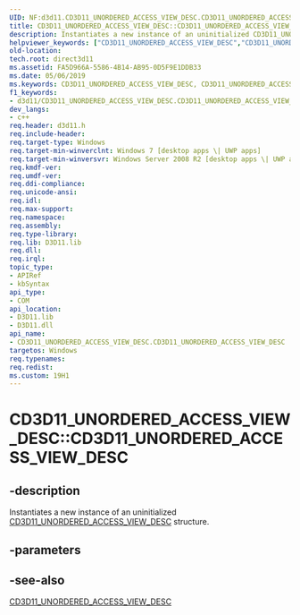 ```yaml
---
UID: NF:d3d11.CD3D11_UNORDERED_ACCESS_VIEW_DESC.CD3D11_UNORDERED_ACCESS_VIEW_DESC
title: CD3D11_UNORDERED_ACCESS_VIEW_DESC::CD3D11_UNORDERED_ACCESS_VIEW_DESC (d3d11.h)
description: Instantiates a new instance of an uninitialized CD3D11_UNORDERED_ACCESS_VIEW_DESC structure.helpviewer_keywords: ["CD3D11_UNORDERED_ACCESS_VIEW_DESC","CD3D11_UNORDERED_ACCESS_VIEW_DESC interface [Direct3D 11]","CD3D11_UNORDERED_ACCESS_VIEW_DESC method","CD3D11_UNORDERED_ACCESS_VIEW_DESC method [Direct3D 11]","CD3D11_UNORDERED_ACCESS_VIEW_DESC method [Direct3D 11]","CD3D11_UNORDERED_ACCESS_VIEW_DESC interface","CD3D11_UNORDERED_ACCESS_VIEW_DESC.CD3D11_UNORDERED_ACCESS_VIEW_DESC","CD3D11_UNORDERED_ACCESS_VIEW_DESC::CD3D11_UNORDERED_ACCESS_VIEW_DESC","CD3D11_UNORDERED_ACCESS_VIEW_DESC::CD3D11_UNORDERED_ACCESS_VIEW_DESC(const D3D11_UNORDERED_ACCESS_VIEW_DESC&)","d3d11/CD3D11_UNORDERED_ACCESS_VIEW_DESC::CD3D11_UNORDERED_ACCESS_VIEW_DESC","direct3d11.cd3d11_unordered_access_view_desc_cd3d11_unordered_access_view_desc_d3d11_unordered_access_view_desc_"]
old-location: 
tech.root: direct3d11
ms.assetid: FA5D966A-5586-4B14-AB95-0D5F9E1DDB33
ms.date: 05/06/2019
ms.keywords: CD3D11_UNORDERED_ACCESS_VIEW_DESC, CD3D11_UNORDERED_ACCESS_VIEW_DESC interface [Direct3D 11],CD3D11_UNORDERED_ACCESS_VIEW_DESC method, CD3D11_UNORDERED_ACCESS_VIEW_DESC method [Direct3D 11], CD3D11_UNORDERED_ACCESS_VIEW_DESC method [Direct3D 11],CD3D11_UNORDERED_ACCESS_VIEW_DESC interface, CD3D11_UNORDERED_ACCESS_VIEW_DESC.CD3D11_UNORDERED_ACCESS_VIEW_DESC, CD3D11_UNORDERED_ACCESS_VIEW_DESC::CD3D11_UNORDERED_ACCESS_VIEW_DESC, CD3D11_UNORDERED_ACCESS_VIEW_DESC::CD3D11_UNORDERED_ACCESS_VIEW_DESC(const D3D11_UNORDERED_ACCESS_VIEW_DESC&), d3d11/CD3D11_UNORDERED_ACCESS_VIEW_DESC::CD3D11_UNORDERED_ACCESS_VIEW_DESC, direct3d11.cd3d11_unordered_access_view_desc_cd3d11_unordered_access_view_desc_d3d11_unordered_access_view_desc_
f1_keywords:
- d3d11/CD3D11_UNORDERED_ACCESS_VIEW_DESC.CD3D11_UNORDERED_ACCESS_VIEW_DESC
dev_langs:
- c++
req.header: d3d11.h
req.include-header: 
req.target-type: Windows
req.target-min-winverclnt: Windows 7 [desktop apps \| UWP apps]
req.target-min-winversvr: Windows Server 2008 R2 [desktop apps \| UWP apps]
req.kmdf-ver: 
req.umdf-ver: 
req.ddi-compliance: 
req.unicode-ansi: 
req.idl: 
req.max-support: 
req.namespace: 
req.assembly: 
req.type-library: 
req.lib: D3D11.lib
req.dll: 
req.irql: 
topic_type:
- APIRef
- kbSyntax
api_type:
- COM
api_location:
- D3D11.lib
- D3D11.dll
api_name:
- CD3D11_UNORDERED_ACCESS_VIEW_DESC.CD3D11_UNORDERED_ACCESS_VIEW_DESC
targetos: Windows
req.typenames: 
req.redist: 
ms.custom: 19H1
---
```


# CD3D11_UNORDERED_ACCESS_VIEW_DESC::CD3D11_UNORDERED_ACCESS_VIEW_DESC

## -description

Instantiates a new instance of an uninitialized <a href="https://docs.microsoft.com/previous-versions/windows/desktop/legacy/jj151712(v=vs.85)">CD3D11_UNORDERED_ACCESS_VIEW_DESC</a> structure.

## -parameters

## -see-also

<a href="https://docs.microsoft.com/previous-versions/windows/desktop/legacy/jj151712(v=vs.85)">CD3D11_UNORDERED_ACCESS_VIEW_DESC</a>
